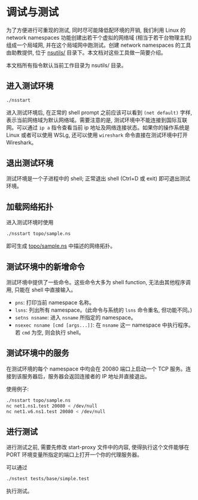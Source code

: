 # 调试与测试

为了方便进行可重现的测试, 同时尽可能降低配环境的开销, 我们利用 Linux 的 network namespaces 功能创建出若干个虚拟的网络域 (相当于若干台物理主机) 组成一个局域网, 并在这个局域网中跑测试。创建 network namespaces 的工具由助教提供, 位于 [nsutils/](nsutils) 目录下。本文档对这些工具做一简要介绍。

本文档所有指令默认当前工作目录为 nsutils/ 目录。

## 进入测试环境

```sh
./nsstart
```

进入测试环境后, 在正常的 shell prompt 之前应该可以看到 `(net default)` 字样, 表示当前网络域为默认网络域。需要注意的是, 测试环境中不能连接到国际互联网。可以通过 `ip a` 指令查看当前 ip 地址及网络连接状态。如果你的操作系统是 Linux 或者可以使用 WSLg, 还可以使用 `wireshark` 命令直接在测试环境中打开 Wireshark。

## 退出测试环境

测试环境是一个子进程中的 shell; 正常退出 shell (Ctrl+D 或 exit) 即可退出测试环境。

## 加载网络拓扑

进入测试环境时使用

```sh
./nsstart topo/sample.ns
```

即可生成 [topo/sample.ns](topo/sample.ns) 中描述的网络拓扑。

## 测试环境中的新增命令

测试环境中提供了一些命令。这些命令大多为 shell function, 无法由其他程序调用, 只能在 shell 中直接输入。

- `pns`: 打印当前 namespace 名称。
- `lsns`: 列出所有 namespace。(此命令与系统的 `lsns` 命令重名, 但功能不同。)
- `setns nsname`: 进入 `nsname` 所指定的 namespace。
- `nsexec nsname [cmd [args...]]`: 在 `nsname` 这一 namespace 中执行程序。若 `cmd` 为空, 则会执行 shell。

## 测试环境中的服务

在测试环境的每个 namespace 中均会在 20080 端口上启动一个 TCP 服务。连接到该服务器后，服务器会返回连接者的 IP 地址并直接退出。

使用例子:

```sh
./nsstart topo/sample.ns
nc net1.ns1.test 20080 < /dev/null
nc net1.v6.ns1.test 20080 < /dev/null
```

## 进行测试

进行测试之前, 需要先修改 start-proxy 文件中的内容, 使得执行这个文件能够在 PORT 环境变量所指定的端口上打开一个你的代理服务器。

可以通过

```sh
./nstest tests/base/simple.test
```

执行测试。
